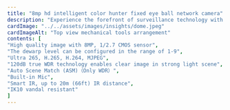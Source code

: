 ```yaml
---
title: "8mp hd intelligent color hunter fixed eye ball network camera"
description: "Experience the forefront of surveillance technology with the 8MP HD Intelligent Color Hunter Fixed Eye Ball Network Camera from UNV. Engineered with precision and innovation, this camera delivers unmatched clarity, intelligence, and reliability for all your security needs"
cardImage: "../../assets/images/insights/dome.jpeg"
cardImageAlt: "Top view mechanical tools arrangement"
contents: [
"High quality image with 8MP, 1/2.7 CMOS sensor",
"The dewarp level can be configured in the range of 1-9",
"Ultra 265, H.265, H.264, MJPEG",
"120dB true WDR technology enables clear image in strong light scene",
"Auto Scene Match (ASM)（Only WDR）",
"Built-in Mic",
"Smart IR, up to 20m (66ft) IR distance",
"IK10 vandal resistant"
]
---
```

